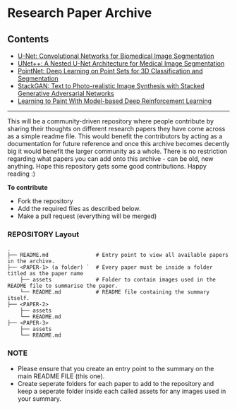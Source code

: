 # Research Paper Archive

## Contents 

- [U-Net: Convolutional Networks for Biomedical Image Segmentation](https://github.com/analytics-club-iitm/Paper-Archive/tree/master/Papers/U-Net%20-%20Convolutional%20Networks%20for%20Biomedical%20Image%20Segmentation)
- [UNet++: A Nested U-Net Architecture for Medical Image Segmentation](https://github.com/analytics-club-iitm/Paper-Archive/tree/master/Papers/UNet%2B%2B%20-%20A%20Nested%20U-Net%20Architecture%20for%20Medical%20Image%20Segmentation)
- [PointNet: Deep Learning on Point Sets for 3D Classification and Segmentation](https://github.com/analytics-club-iitm/Paper-Archive/tree/master/Papers/PointNet%20-%20Deep%20Learning%20on%20Point%20Sets%20for%203D%20Classification%20and%20Segmentation)
- [StackGAN: Text to Photo-realistic Image Synthesis with Stacked Generative Adversarial Networks](https://github.com/analytics-club-iitm/Paper-Archive/tree/master/Papers/StackGAN%20-%20Text%20to%20Photo-realistic%20Image%20Synthesis%20with%20Stacked%20Generative%20Adversarial%20Networks)
- [Learning to Paint With Model-based Deep Reinforcement Learning](https://github.com/analytics-club-iitm/Paper-Archive/tree/master/Papers/Learning%20to%20Paint%20With%20Model-based%20Deep%20Reinforcement%20Learning)

------

This will be a community-driven repository where people contribute by sharing their thoughts on different research papers they have come across as a simple readme file. This would benefit the contributors by acting as a documentation for future reference and once this archive becomes decently big it would benefit the larger community as a whole. There is no restriction regarding what papers you can add onto this archive - can be old, new anything. Hope this repository gets some good contributions. Happy reading :)

**To contribute** 
- Fork the repository
- Add the required files as described below.
- Make a pull request (everything will be merged)

### REPOSITORY Layout

    .
    ├── README.md               # Entry point to view all available papers in the archive. 
    ├── <PAPER-1> (a folder) `  # Every paper must be inside a folder titled as the paper name
        ├── assets              # Folder to contain images used in the README file to summarise the paper.
        └── README.md           # README file containing the summary itself.
    ├── <PAPER-2>
        ├── assets
        └── README.md
    ├── <PAPER-3>
        ├── assets
        └── README.md

### NOTE

- Please ensure that you create an entry point to the summary on the main README FILE (this one).
- Create seperate folders for each paper to add to the repository and keep a seperate folder inside each called assets for any images used in your summary. 
